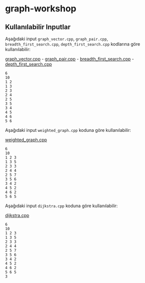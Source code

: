 # graph-workshop
## Kullanılabilir Inputlar

Aşağıdaki input `graph_vector.cpp`, `graph_pair.cpp`, `breadth_first_search.cpp`, `depth_first_search.cpp` kodlarına göre kullanılabilir:

[graph_vector.cpp](https://github.com/erygle/graph-workshop/blob/main/graph_vector.cpp) - 
[graph_pair.cpp](https://github.com/erygle/graph-workshop/blob/main/graph_pair.cpp) - 
[breadth_first_search.cpp](https://github.com/erygle/graph-workshop/blob/main/breadth_first_search.cpp) - 
[depth_first_search.cpp](https://github.com/erygle/graph-workshop/blob/main/depth_first_search.cpp)
```
6
10
1 2
1 3
2 3
2 4
2 5
3 5
3 4
4 5
4 6
5 6
```

Aşağıdaki input `weighted_graph.cpp` koduna göre kullanılabilir:

[weighted_graph.cpp](https://github.com/erygle/graph-workshop/blob/main/weighted_graph.cpp)
```
6
10
1 2 3
1 3 5
2 3 3
2 4 4
2 5 7
3 5 6
3 4 2
4 5 2
4 6 2
5 6 5
```
Aşağıdaki input `dijkstra.cpp` koduna göre kullanılabilir:

[dijkstra.cpp](https://github.com/erygle/graph-workshop/blob/main/dijkstra.cpp)
```
6
10
1 2 3
1 3 5
2 3 3
2 4 4
2 5 7
3 5 6
3 4 2
4 5 2
4 6 2
5 6 5
3
```
